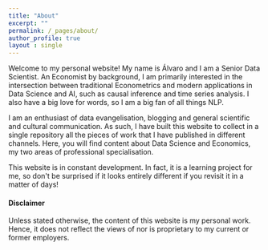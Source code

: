 ```yaml
---
title: "About"
excerpt: ""
permalink: /_pages/about/
author_profile: true
layout : single
---
```



Welcome to my personal website! My name is Álvaro and I am a Senior Data Scientist. An Economist by background, I am primarily interested in the intersection between traditional Econometrics and modern applications in Data Science and AI, such as causal inference and time series analysis. I also have a big love for words, so I am a big fan of all things NLP. 

I am an enthusiast of data evangelisation, blogging and general scientific and cultural communication. As such, I have built this website to collect in a single repository all the pieces of work that I have published in different channels. Here, you will find content about Data Science and Economics, my two areas of professional specialisation. 

This website is in constant development. In fact, it is a learning project for me, so don't be surprised if it looks entirely different if you revisit it in a matter of days! 

#### Disclaimer
Unless stated otherwise, the content of this website is my personal work. Hence, it does not reflect the views of nor is proprietary to my current or former employers. 
<!-- 
*Wondering about the windmills in the header image? This photo was taken in Consuegra, very close to my hometown, [Madridejos](https://www.google.com/maps/place/45710+Madridejos,+Toledo,+Spain/@39.4714388,-3.5501253,4472m/data=!3m2!1e3!4b1!4m5!3m4!1s0xd6990fcfb5a6c5d:0xb035db616bb6aa52!8m2!3d39.4717383!4d-3.5332049), in the Castilla-La Mancha region in Spain. (Photo credit: Wei Huang in Unsplash.)* -->